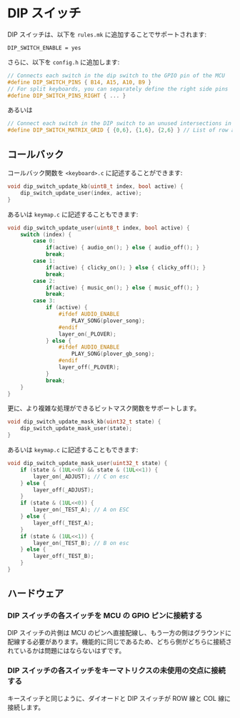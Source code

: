 # DIP スイッチ

<!---
  original document: 0.9.43:docs/feature_dip_switch.md
  git diff 0.9.43 HEAD -- docs/feature_dip_switch.md | cat
-->

DIP スイッチは、以下を `rules.mk` に追加することでサポートされます:

    DIP_SWITCH_ENABLE = yes

さらに、以下を `config.h` に追加します:

```c
// Connects each switch in the dip switch to the GPIO pin of the MCU
#define DIP_SWITCH_PINS { B14, A15, A10, B9 }
// For split keyboards, you can separately define the right side pins
#define DIP_SWITCH_PINS_RIGHT { ... }
```

あるいは

```c
// Connect each switch in the DIP switch to an unused intersections in the key matrix.
#define DIP_SWITCH_MATRIX_GRID { {0,6}, {1,6}, {2,6} } // List of row and col pairs
```

## コールバック

コールバック関数を `<keyboard>.c` に記述することができます:

```c
void dip_switch_update_kb(uint8_t index, bool active) { 
    dip_switch_update_user(index, active); 
}
```


あるいは `keymap.c` に記述することもできます:

```c
void dip_switch_update_user(uint8_t index, bool active) { 
    switch (index) {
        case 0:
            if(active) { audio_on(); } else { audio_off(); }
            break;
        case 1:
            if(active) { clicky_on(); } else { clicky_off(); }
            break;
        case 2:
            if(active) { music_on(); } else { music_off(); }
            break;
        case 3:
            if (active) {
                #ifdef AUDIO_ENABLE
                    PLAY_SONG(plover_song);
                #endif
                layer_on(_PLOVER);
            } else {
                #ifdef AUDIO_ENABLE
                    PLAY_SONG(plover_gb_song);
                #endif
                layer_off(_PLOVER);
            }
            break;
    }
}
```

更に、より複雑な処理ができるビットマスク関数をサポートします。


```c
void dip_switch_update_mask_kb(uint32_t state) { 
    dip_switch_update_mask_user(state); 
}
```


あるいは `keymap.c` に記述することもできます:

```c
void dip_switch_update_mask_user(uint32_t state) { 
    if (state & (1UL<<0) && state & (1UL<<1)) {
        layer_on(_ADJUST); // C on esc
    } else {
        layer_off(_ADJUST);
    }
    if (state & (1UL<<0)) {
        layer_on(_TEST_A); // A on ESC
    } else {
        layer_off(_TEST_A);
    }
    if (state & (1UL<<1)) {
        layer_on(_TEST_B); // B on esc
    } else {
        layer_off(_TEST_B);
    }
}
```


## ハードウェア

### DIP スイッチの各スイッチを MCU の GPIO ピンに接続する

DIP スイッチの片側は MCU のピンへ直接配線し、もう一方の側はグラウンドに配線する必要があります。機能的に同じであるため、どちら側がどちらに接続されているかは問題にはならないはずです。

### DIP スイッチの各スイッチをキーマトリクスの未使用の交点に接続する

キースイッチと同じように、ダイオードと DIP スイッチが ROW 線と COL 線に接続します。
